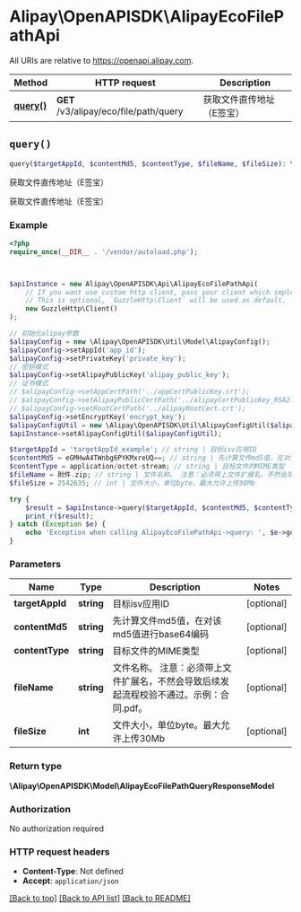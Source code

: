 # Alipay\OpenAPISDK\AlipayEcoFilePathApi

All URIs are relative to https://openapi.alipay.com.

Method | HTTP request | Description
------------- | ------------- | -------------
[**query()**](AlipayEcoFilePathApi.md#query) | **GET** /v3/alipay/eco/file/path/query | 获取文件直传地址（E签宝）


## `query()`

```php
query($targetAppId, $contentMd5, $contentType, $fileName, $fileSize): \Alipay\OpenAPISDK\Model\AlipayEcoFilePathQueryResponseModel
```

获取文件直传地址（E签宝）

获取文件直传地址（E签宝）

### Example

```php
<?php
require_once(__DIR__ . '/vendor/autoload.php');



$apiInstance = new Alipay\OpenAPISDK\Api\AlipayEcoFilePathApi(
    // If you want use custom http client, pass your client which implements `GuzzleHttp\ClientInterface`.
    // This is optional, `GuzzleHttp\Client` will be used as default.
    new GuzzleHttp\Client()
);

// 初始化alipay参数
$alipayConfig = new \Alipay\OpenAPISDK\Util\Model\AlipayConfig();
$alipayConfig->setAppId('app_id');
$alipayConfig->setPrivateKey('private_key');
// 密钥模式
$alipayConfig->setAlipayPublicKey('alipay_public_key');
// 证书模式
// $alipayConfig->setAppCertPath('../appCertPublicKey.crt');
// $alipayConfig->setAlipayPublicCertPath('../alipayCertPublicKey_RSA2.crt');
// $alipayConfig->setRootCertPath('../alipayRootCert.crt');
$alipayConfig->setEncryptKey('encrypt_key');
$alipayConfigUtil = new \Alipay\OpenAPISDK\Util\AlipayConfigUtil($alipayConfig);
$apiInstance->setAlipayConfigUtil($alipayConfigUtil);

$targetAppId = 'targetAppId_example'; // string | 目标isv应用ID
$contentMd5 = eGMHwA4TWnbg6PYKMxreUQ==; // string | 先计算文件md5值，在对该md5值进行base64编码
$contentType = application/octet-stream; // string | 目标文件的MIME类型
$fileName = 附件.zip; // string | 文件名称。 注意：必须带上文件扩展名，不然会导致后续发起流程校验不通过。示例：合同.pdf。
$fileSize = 2542635; // int | 文件大小，单位byte。最大允许上传30Mb

try {
    $result = $apiInstance->query($targetAppId, $contentMd5, $contentType, $fileName, $fileSize);
    print_r($result);
} catch (Exception $e) {
    echo 'Exception when calling AlipayEcoFilePathApi->query: ', $e->getMessage(), PHP_EOL;
}
```

### Parameters

Name | Type | Description  | Notes
------------- | ------------- | ------------- | -------------
 **targetAppId** | **string**| 目标isv应用ID | [optional]
 **contentMd5** | **string**| 先计算文件md5值，在对该md5值进行base64编码 | [optional]
 **contentType** | **string**| 目标文件的MIME类型 | [optional]
 **fileName** | **string**| 文件名称。 注意：必须带上文件扩展名，不然会导致后续发起流程校验不通过。示例：合同.pdf。 | [optional]
 **fileSize** | **int**| 文件大小，单位byte。最大允许上传30Mb | [optional]

### Return type

**\Alipay\OpenAPISDK\Model\AlipayEcoFilePathQueryResponseModel**

### Authorization

No authorization required

### HTTP request headers

- **Content-Type**: Not defined
- **Accept**: `application/json`

[[Back to top]](#) [[Back to API list]](../../README.md#api-endpoints)
[[Back to README]](../../README.md)
